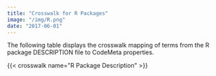 ```yaml
---
title: "Crosswalk for R Packages"
image: "/img/R.png"
date: "2017-06-01"
---
```


The following table displays the crosswalk mapping of terms from the R package DESCRIPTION file to CodeMeta properties.

{{< crosswalk name="R Package Description" >}}
